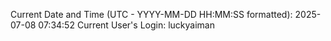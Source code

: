 Current Date and Time (UTC - YYYY-MM-DD HH:MM:SS formatted): 2025-07-08 07:34:52
Current User's Login: luckyaiman
